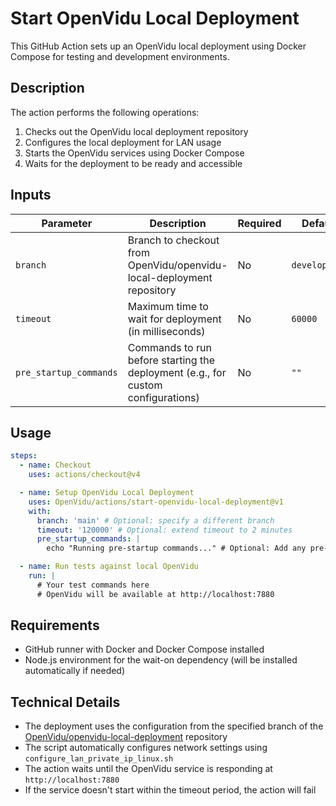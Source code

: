 # Start OpenVidu Local Deployment

This GitHub Action sets up an OpenVidu local deployment using Docker Compose for testing and development environments.

## Description

The action performs the following operations:

1. Checks out the OpenVidu local deployment repository
2. Configures the local deployment for LAN usage
3. Starts the OpenVidu services using Docker Compose
4. Waits for the deployment to be ready and accessible

## Inputs

| Parameter | Description                                                           | Required | Default       |
| --------- | --------------------------------------------------------------------- | -------- | ------------- |
| `branch`  | Branch to checkout from OpenVidu/openvidu-local-deployment repository | No       | `development` |
| `timeout` | Maximum time to wait for deployment (in milliseconds)                 | No       | `60000`       |
| `pre_startup_commands` | Commands to run before starting the deployment (e.g., for custom configurations) | No       | `""`          |

## Usage

```yaml
steps:
  - name: Checkout
    uses: actions/checkout@v4

  - name: Setup OpenVidu Local Deployment
    uses: OpenVidu/actions/start-openvidu-local-deployment@v1
    with:
      branch: 'main' # Optional: specify a different branch
      timeout: '120000' # Optional: extend timeout to 2 minutes
      pre_startup_commands: |
        echo "Running pre-startup commands..." # Optional: Add any pre-startup commands here

  - name: Run tests against local OpenVidu
    run: |
      # Your test commands here
      # OpenVidu will be available at http://localhost:7880
```

## Requirements

- GitHub runner with Docker and Docker Compose installed
- Node.js environment for the wait-on dependency (will be installed automatically if needed)

## Technical Details

- The deployment uses the configuration from the specified branch of the [OpenVidu/openvidu-local-deployment](https://github.com/OpenVidu/openvidu-local-deployment) repository
- The script automatically configures network settings using `configure_lan_private_ip_linux.sh`
- The action waits until the OpenVidu service is responding at `http://localhost:7880`
- If the service doesn't start within the timeout period, the action will fail

